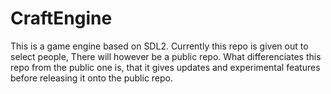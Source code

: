 # CraftEngine

This is a game engine based on SDL2. Currently this repo is given out to select people, There will however be a public repo.
What differenciates this repo from the public one is, that it gives updates and experimental features before releasing it onto the public repo.

